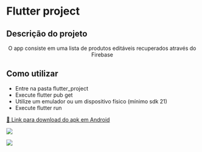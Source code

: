 # Flutter project

## Descrição do projeto
<p align="center">O app consiste em uma lista de produtos editáveis recuperados através do Firebase</p>

## Como utilizar

- Entre na pasta flutter_project
- Execute flutter pub get
- Utilize um emulador ou um dispositivo físico (mínimo sdk 21)
- Execute flutter run

<a href="https://drive.google.com/file/d/12eV_KEiqmNe3JSAWLZORhRFmG0av4dBp/view?usp=sharing">🔗 Link para download do apk em Android</a>

<a href="mailto:miller00315@gmail.com?"><img src="https://img.shields.io/badge/gmail-%23DD0031.svg?&style=for-the-badge&logo=gmail&logoColor=white"/></a>

<a href="https://github.com/miller00315"><img src="https://img.shields.io/badge/GitHub-100000?style=for-the-badge&logo=github&logoColor=white"/></a>


